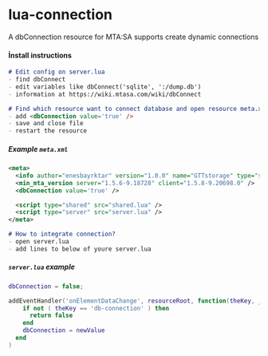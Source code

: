 # lua-connection
A dbConnection resource for MTA:SA supports create dynamic connections


#### İnstall instructions
```markdown
# Edit config on server.lua
- find dbConnect
- edit variables like dbConnect('sqlite', ':/dump.db')
- information at https://wiki.mtasa.com/wiki/dbConnect
```

```markdown
# Find which resource want to connect database and open resource meta.xml file
- add <dbConnection value='true' />
- save and close file
- restart the resource
```
##### Example `meta.xml`
```xml
<meta>
  <info author="enesbayrktar" version="1.0.0" name="GTTstorage" type="script" />
  <min_mta_version server="1.5.6-9.18728" client="1.5.8-9.20698.0" />
  <dbConnection value='true' />

  <script type="shared" src="shared.lua" />
  <script type="server" src="server.lua" />
</meta>
```


```markdown
# How to integrate connection?
- open server.lua
- add lines to below of youre server.lua
```

##### `server.lua` example
```lua
dbConnection = false;

addEventHandler('onElementDataChange', resourceRoot, function(theKey, _, newValue)
    if not ( theKey == 'db-connection' ) then
      return false
    end
    dbConnection = newValue
  end
)
```
